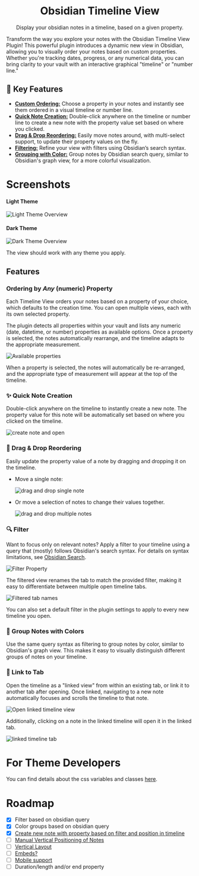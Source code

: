 <h1 align="center">Obsidian Timeline View</h1>

<p align="center">Display your obsidian notes in a timeline, based on a given property.</p>

Transform the way you explore your notes with the Obsidian Timeline View Plugin! This powerful plugin introduces a dynamic new view in Obsidian, allowing you to visually order your notes based on custom properties. Whether you're tracking dates, progress, or any numerical data, you can bring clarity to your vault with an interactive graphical "timeline" or "number line."

## 🌟 Key Features

- [**Custom Ordering:**](#ordering-by-any-numeric-property) Choose a property in your notes and instantly see them ordered in a visual timeline or number line.
- [**Quick Note Creation:**](#-quick-note-creation) Double-click anywhere on the timeline or number line to create a new note with the property value set based on where you clicked.
- [**Drag & Drop Reordering:**](#-drag--drop-reordering) Easily move notes around, with multi-select support, to update their property values on the fly.
- [**Filtering:**](#-filter) Refine your view with filters using Obsidian’s search syntax.
- [**Grouping with Color:**](#-group-notes-with-colors) Group notes by Obsidian search query, similar to Obsidian's graph view, for a more colorful visualization.

# Screenshots

#### Light Theme

![Light Theme Overview](docs/resources/Light-Theme%20Overview.PNG)

#### Dark Theme

![Dark Theme Overview](docs/resources/Dark-Theme%20Overview.PNG)

The view should work with any theme you apply.

## Features

### Ordering by _Any_ (numeric) Property

Each Timeline View orders your notes based on a property of your choice, which defaults to the creation time. You can open multiple views, each with its own selected property.

The plugin detects all properties within your vault and lists any numeric (date, datetime, or number) properties as available options. Once a property is selected, the notes automatically rearrange, and the timeline adapts to the appropriate measurement.

![Available properties](docs/resources/available-properties.PNG)

When a property is selected, the notes will automatically be re-arranged, and the appropriate type of measurement will appear at the top of the timeline.

### ✨ Quick Note Creation

Double-click anywhere on the timeline to instantly create a new note. The property value for this note will be automatically set based on where you clicked on the timeline.

![create note and open](docs/resources/create-note-example.gif)

### 📌 Drag & Drop Reordering

Easily update the property value of a note by dragging and dropping it on the timeline.

- Move a single note:

    ![drag and drop single note](docs/resources/move-single-note-example.gif)

- Or move a selection of notes to change their values together.

    ![drag and drop multiple notes](docs/resources/move-multiple-notes-example.gif)

### 🔍 Filter

Want to focus only on relevant notes? Apply a filter to your timeline using a query that (mostly) follows Obsidian's search syntax. For details on syntax limitations, see [Obsidian Search](https://github.com/b-camphart/obsidian-search).

![Filter Property](docs/resources/filter-property.PNG)

The filtered view renames the tab to match the provided filter, making it easy to differentiate between multiple open timeline tabs.

![Filtered tab names](docs/resources/filtered-tab-name.PNG)

You can also set a default filter in the plugin settings to apply to every new timeline you open.

### 🎨 Group Notes with Colors

Use the same query syntax as filtering to group notes by color, similar to Obsidian's graph view. This makes it easy to visually distinguish different groups of notes on your timeline.

### 🔗 Link to Tab

Open the timeline as a "linked view" from within an existing tab, or link it to another tab after opening. Once linked, navigating to a new note automatically focuses and scrolls the timeline to that note.

![Open linked timeline view](docs/resources/open%20linked%20timeline%20view.PNG)

Additionally, clicking on a note in the linked timeline will open it in the linked tab.

![linked timeline tab](docs/resources/linked%20timeline%20tab.PNG)

# For Theme Developers

You can find details about the css variables and classes [here](/docs/Theme%20Developers.md).

# Roadmap

- [x] Filter based on obsidian query
- [x] Color groups based on obsidian query
- [x] [Create new note with property based on filter and position in timeline](https://github.com/b-camphart/plot-point-timeline/issues/4)
- [ ] [Manual Vertical Positioning of Notes](https://github.com/b-camphart/plot-point-timeline/issues/1)
- [ ] [Vertical Layout](https://github.com/b-camphart/plot-point-timeline/issues/2)
- [ ] [Embeds?](https://github.com/b-camphart/plot-point-timeline/issues/6)
- [ ] [Mobile support](https://github.com/b-camphart/plot-point-timeline/issues/7)
- [ ] Duration/length and/or end property
